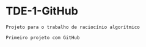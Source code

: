 # TDE-1-GitHub

    Projeto para o trabalho de raciocínio algorítmico

    Primeiro projeto com GitHub

